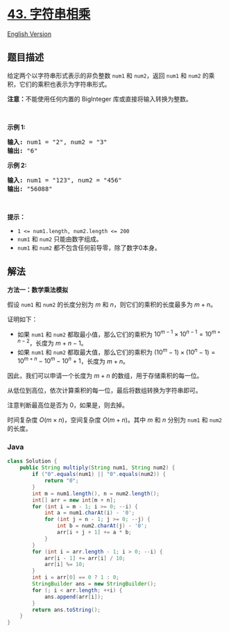 # [43. 字符串相乘](https://leetcode.cn/problems/multiply-strings)

[English Version](/solution/0000-0099/0043.Multiply%20Strings/README_EN.md)

## 题目描述

<p>给定两个以字符串形式表示的非负整数&nbsp;<code>num1</code>&nbsp;和&nbsp;<code>num2</code>，返回&nbsp;<code>num1</code>&nbsp;和&nbsp;<code>num2</code>&nbsp;的乘积，它们的乘积也表示为字符串形式。</p>

<p><strong>注意：</strong>不能使用任何内置的 BigInteger 库或直接将输入转换为整数。</p>

<p>&nbsp;</p>

<p><strong>示例 1:</strong></p>

<pre>
<strong>输入:</strong> num1 = "2", num2 = "3"
<strong>输出:</strong> "6"</pre>

<p><strong>示例&nbsp;2:</strong></p>

<pre>
<strong>输入:</strong> num1 = "123", num2 = "456"
<strong>输出:</strong> "56088"</pre>

<p>&nbsp;</p>

<p><strong>提示：</strong></p>

<ul>
	<li><code>1 &lt;= num1.length, num2.length &lt;= 200</code></li>
	<li><code>num1</code>&nbsp;和 <code>num2</code>&nbsp;只能由数字组成。</li>
	<li><code>num1</code>&nbsp;和 <code>num2</code>&nbsp;都不包含任何前导零，除了数字0本身。</li>
</ul>

## 解法

**方法一：数学乘法模拟**

假设 `num1` 和 `num2` 的长度分别为 $m$ 和 $n$，则它们的乘积的长度最多为 $m + n$。

证明如下：

-   如果 `num1` 和 `num2` 都取最小值，那么它们的乘积为 ${10}^{m - 1} \times {10}^{n - 1} = {10}^{m + n - 2}$，长度为 $m + n - 1$。
-   如果 `num1` 和 `num2` 都取最大值，那么它们的乘积为 $({10}^m - 1) \times ({10}^n - 1) = {10}^{m + n} - {10}^m - {10}^n + 1$，长度为 $m + n$。

因此，我们可以申请一个长度为 $m + n$ 的数组，用于存储乘积的每一位。

从低位到高位，依次计算乘积的每一位，最后将数组转换为字符串即可。

注意判断最高位是否为 $0$，如果是，则去掉。

时间复杂度 $O(m \times n)$，空间复杂度 $O(m + n)$。其中 $m$ 和 $n$ 分别为 `num1` 和 `num2` 的长度。

### **Java**

```java
class Solution {
    public String multiply(String num1, String num2) {
        if ("0".equals(num1) || "0".equals(num2)) {
            return "0";
        }
        int m = num1.length(), n = num2.length();
        int[] arr = new int[m + n];
        for (int i = m - 1; i >= 0; --i) {
            int a = num1.charAt(i) - '0';
            for (int j = n - 1; j >= 0; --j) {
                int b = num2.charAt(j) - '0';
                arr[i + j + 1] += a * b;
            }
        }
        for (int i = arr.length - 1; i > 0; --i) {
            arr[i - 1] += arr[i] / 10;
            arr[i] %= 10;
        }
        int i = arr[0] == 0 ? 1 : 0;
        StringBuilder ans = new StringBuilder();
        for (; i < arr.length; ++i) {
            ans.append(arr[i]);
        }
        return ans.toString();
    }
}
```
